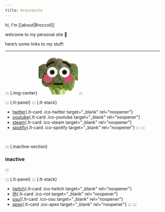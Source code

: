 ```yaml
---
title: broccosite
---
```


<style>
  /* turn off auto external-link icon */
  a[data-linkicon="external"]::after { content: none; }

  /* remove bullet points */
  .lt-stack ul, .lt-stack ol { list-style: none; margin: 0; padding: 0; }
  .lt-stack li { margin: 0; }
  .lt-stack li > p { margin: 0; }
  .lt-stack > ul > li + li { 
    margin-top: var(--btn-gap) !important; 
  }

  /* button formatting */
  .lt-stack a.lt-card,
  .lt-stack a.lt-card:link,
  .lt-stack a.lt-card:visited {
    display: flex;
    align-items: center;
    justify-content: center;
    gap: 8px;
    text-decoration: none;          
    background: #fff;
    border: 1px solid #d1d5db;
    border-radius: 9999px;
    padding: 12px 16px;
    box-shadow: 0 1px 2px rgba(0,0,0,0.06), 0 1px 1px rgba(0,0,0,0.04);
    color: #1f2937;
    font-size: 1.4rem;
    font-family: "Quicksand", sans-serif;
    font-variation-settings: normal;
    font-weight: 500;
    transition: transform .1s ease, box-shadow .15s ease, border-color .12s ease, background-color .12s ease;
  }
  .lt-stack a.lt-card:hover {
    transform: translateY(-2px);
    border-color: #9ca3af;
    background-color: #f9fafb;
    text-decoration: none;
  }

  /* add icon */
  .lt-stack a.lt-card::before {
    content: "";
    width: 24px;
    height: 24px;
    border-radius: 6px;
    display: inline-block;
    background-size: cover;
    background-position: center;
  }

  /* per-platform icons */
  .ico-brocco::before { background-image: url('/images/broccoflush.png'); } /* placeholder icon */
  .ico-twitter::before { background-image: url('/images/icons/twitter.png'); }
  .ico-youtube::before { background-image: url('/images/icons/youtube.png'); }
  .ico-twitch::before  { background-image: url('/images/icons/twitch.png'); }
  .ico-steam::before   { background-image: url('/images/icons/steam.png'); }
  .ico-spotify::before { background-image: url('/images/icons/spotify.png'); }
  .ico-riot::before     { background-image: url('/images/icons/riot.png'); }
  .ico-osu::before     { background-image: url('/images/icons/osu.png'); }
  .ico-apex::before    { background-image: url('/images/icons/apex.png'); }
  
  /* center header image */
  .img-center img { display: block; margin-left: auto; margin-right: auto; }

    /* background panel */
  .lt-panel{
    max-width: 580px;
    margin: 1.5rem auto;
    padding: 24px 28px;
    background: #d1fae5;
    border: 1px solid #e5e7eb;
    border-radius: 20px;
    box-shadow: 0 6px 20px rgba(0,0,0,.06);
  }

  /* button spacing */
  .lt-panel .lt-stack{
    --btn-gap: 18px;             
    max-width: 520px;
    margin: 0.75rem auto;         
    padding: 0 4px;
  }

  .inactive-section h3 { text-align: center; margin: 1rem 0; }

</style>

hi, I'm [[about|Broccoli]]

welcome to my personal site 🥦 

here’s some links to my stuff:

---

::: {.img-center}
<img src="/images/broccoflush.png">
:::

::: {.lt-panel}
  ::: {.lt-stack}
  - [twitter](https://twitter.com/Broccoccoccoli){.lt-card .ico-twitter target="_blank" rel="noopener"}
  - [youtube](https://youtube.com/@Broccoccoccoli){.lt-card .ico-youtube target="_blank" rel="noopener"}
  - [steam](https://steamcommunity.com/id/Broccoccoli/){.lt-card .ico-steam target="_blank" rel="noopener"}
  - [spotify](https://open.spotify.com/user/broccoli_?si=6bd23e31398b4929&nd=1){.lt-card .ico-spotify target="_blank" rel="noopener"}
  :::
:::

&nbsp;

::: {.inactive-section}
### inactive
:::

::: {.lt-panel}
  ::: {.lt-stack}
  - [twitch](https://twitch.tv/broccoligg){.lt-card .ico-twitch target="_blank" rel="noopener"}
  - [tft](https://lolchess.gg/profile/na/Broccoli-veg/){.lt-card .ico-riot target="_blank" rel="noopener"}
  - [osu!](https://osu.ppy.sh/users/5870537){.lt-card .ico-osu target="_blank" rel="noopener"}
  - [apex](https://apexlegendsstatus.com/profile/uid/PC/2654494079){.lt-card .ico-apex target="_blank" rel="noopener"}
  :::
:::